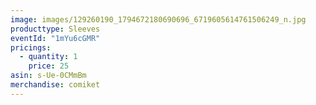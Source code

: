 ```yaml
---
image: images/129260190_1794672180690696_6719605614761506249_n.jpg
producttype: Sleeves
eventId: "1mYu6cGMR"
pricings:
  - quantity: 1
    price: 25
asin: s-Ue-0CMmBm
merchandise: comiket
---
```

